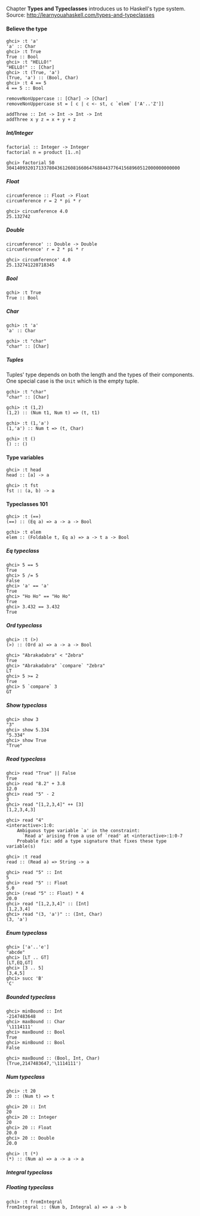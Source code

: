 Chapter **Types and Typeclasses** introduces us to Haskell's type system.<br/>
Source: http://learnyouahaskell.com/types-and-typeclasses<br/>

#### Believe the type
```
ghci> :t 'a'
'a' :: Char
ghci> :t True
True :: Bool
ghci> :t "HELLO!"
"HELLO!" :: [Char]
ghci> :t (True, 'a')
(True, 'a') :: (Bool, Char)
ghci> :t 4 == 5
4 == 5 :: Bool
```
```
removeNonUppercase :: [Char] -> [Char]
removeNonUppercase st = [ c | c <- st, c `elem` ['A'..'Z']] 
```
```
addThree :: Int -> Int -> Int -> Int
addThree x y z = x + y + z
```

##### Int/Integer
```
factorial :: Integer -> Integer
factorial n = product [1..n]
```
```
ghci> factorial 50
30414093201713378043612608166064768844377641568960512000000000000
```

##### Float
```
circumference :: Float -> Float
circumference r = 2 * pi * r
```
```
ghci> circumference 4.0
25.132742
```

##### Double
```
circumference' :: Double -> Double
circumference' r = 2 * pi * r
```
```
ghci> circumference' 4.0
25.132741228718345
```

##### Bool
```
gchi> :t True
True :: Bool
```

##### Char
```
gchi> :t 'a'
'a' :: Char

gchi> :t "char"
"char" :: [Char]
```

##### Tuples
Tuples' type depends on both the length and the types of their components. One special case is the `Unit` which is the empty tuple.
```
gchi> :t "char"
"char" :: [Char]

gchi> :t (1,2)
(1,2) :: (Num t1, Num t) => (t, t1)

gchi> :t (1,'a')
(1,'a') :: Num t => (t, Char)

gchi> :t ()
() :: ()
```

#### Type variables
```
ghci> :t head
head :: [a] -> a
```
```
ghci> :t fst
fst :: (a, b) -> a
```

#### Typeclasses 101
```
ghci> :t (==)
(==) :: (Eq a) => a -> a -> Bool

gchi> :t elem
elem :: (Foldable t, Eq a) => a -> t a -> Bool
```

##### Eq typeclass
```
ghci> 5 == 5
True
ghci> 5 /= 5
False
ghci> 'a' == 'a'
True
ghci> "Ho Ho" == "Ho Ho"
True
ghci> 3.432 == 3.432
True
```

##### Ord typeclass
```
ghci> :t (>)
(>) :: (Ord a) => a -> a -> Bool
```
```
ghci> "Abrakadabra" < "Zebra"
True
ghci> "Abrakadabra" `compare` "Zebra"
LT
ghci> 5 >= 2
True
ghci> 5 `compare` 3
GT
```

##### Show typeclass
```
ghci> show 3
"3"
ghci> show 5.334
"5.334"
ghci> show True
"True"
```

##### Read typeclass
```
ghci> read "True" || False
True
ghci> read "8.2" + 3.8
12.0
ghci> read "5" - 2
3
ghci> read "[1,2,3,4]" ++ [3]
[1,2,3,4,3]
```
```
ghci> read "4"
<interactive>:1:0:
    Ambiguous type variable `a' in the constraint:
      `Read a' arising from a use of `read' at <interactive>:1:0-7
    Probable fix: add a type signature that fixes these type variable(s)
```
```
ghci> :t read
read :: (Read a) => String -> a
```
```
ghci> read "5" :: Int
5
ghci> read "5" :: Float
5.0
ghci> (read "5" :: Float) * 4
20.0
ghci> read "[1,2,3,4]" :: [Int]
[1,2,3,4]
ghci> read "(3, 'a')" :: (Int, Char)
(3, 'a')
```

##### Enum typeclass
```
ghci> ['a'..'e']
"abcde"
ghci> [LT .. GT]
[LT,EQ,GT]
ghci> [3 .. 5]
[3,4,5]
ghci> succ 'B'
'C'
```

##### Bounded typeclass
```
ghci> minBound :: Int
-2147483648
ghci> maxBound :: Char
'\1114111'
ghci> maxBound :: Bool
True
ghci> minBound :: Bool
False
```
```
ghci> maxBound :: (Bool, Int, Char)
(True,2147483647,'\1114111')
```

##### Num typeclass
```
ghci> :t 20
20 :: (Num t) => t
```
```
ghci> 20 :: Int
20
ghci> 20 :: Integer
20
ghci> 20 :: Float
20.0
ghci> 20 :: Double
20.0
```
```
ghci> :t (*)
(*) :: (Num a) => a -> a -> a
```

##### Integral typeclass

##### Floating typeclass
```
gchi> :t fromIntegral
fromIntegral :: (Num b, Integral a) => a -> b
```
